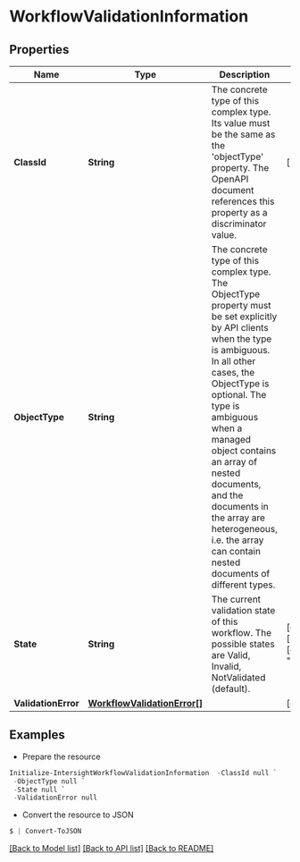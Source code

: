 # WorkflowValidationInformation
## Properties

Name | Type | Description | Notes
------------ | ------------- | ------------- | -------------
**ClassId** | **String** | The concrete type of this complex type. Its value must be the same as the &#39;objectType&#39; property. The OpenAPI document references this property as a discriminator value. | [readonly] 
**ObjectType** | **String** | The concrete type of this complex type. The ObjectType property must be set explicitly by API clients when the type is ambiguous. In all other cases, the  ObjectType is optional.  The type is ambiguous when a managed object contains an array of nested documents, and the documents in the array are heterogeneous, i.e. the array can contain nested documents of different types. | 
**State** | **String** | The current validation state of this workflow. The possible states are Valid, Invalid, NotValidated (default). | [optional] [readonly] [default to "NotValidated"]
**ValidationError** | [**WorkflowValidationError[]**](WorkflowValidationError.md) |  | [optional] 

## Examples

- Prepare the resource
```powershell
Initialize-IntersightWorkflowValidationInformation  -ClassId null `
 -ObjectType null `
 -State null `
 -ValidationError null
```

- Convert the resource to JSON
```powershell
$ | Convert-ToJSON
```

[[Back to Model list]](../README.md#documentation-for-models) [[Back to API list]](../README.md#documentation-for-api-endpoints) [[Back to README]](../README.md)

